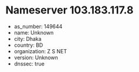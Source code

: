 # Nameserver 103.183.117.8

* as_number: 149644
* name: Unknown
* city: Dhaka
* country: BD
* organization: Z S NET
* version: Unknown
* dnssec: true

